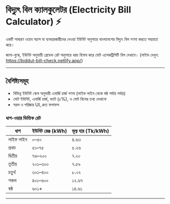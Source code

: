 # বিদ্যুৎ বিল ক্যালকুলেটর (Electricity Bill Calculator) ⚡

একটি সাধারণ ওয়েব অ্যাপ যা ব্যবহারকারীদের দেওয়া ইউনিট অনুসারে বাংলাদেশের বিদ্যুৎ বিল গণনা করতে সহায়তা করে।

জানা-বুঝে, ইউনিট অনুযায়ী গ্রেডেড রেট অনুসারে খরচ হিসাব করে মোট এলেকট্রিসিটি বিল দেখাবে। (লাইভ দেখুন: https://biddut-bill-check.netlify.app/)

---

##  বৈশিষ্ট্যসমূহ

- বিভিন্ন ইউনিট স্কেল অনুযায়ী এনার্জি চার্জ গণনা (লাইফ লাইন থেকে ষষ্ঠ পর্যায় পর্যন্ত)  
- মোট ইউনিট, এনার্জি চার্জ, ভ্যাট (৫%), ও মোট বিলের তথ্য দেখানো  
- সরল ও পরিষ্কার UI, দ্রুত ফলাফল

### ধাপ-ওয়ার ভিত্তিক রেট

| ধাপ        | ইউনিট রেঞ্জ (kWh) | মূল্য হার (Tk/kWh) |
|-------------|--------------------|--------------------|
| লাইফ লাইন     | ০–৫০             | ৪.৬৩               |
| প্রথম        | ৫১–৭৫            | ৫.২৬               |
| দ্বিতীয়      | ৭৬–২০০           | ৭.২০               |
| তৃতীয়       | ২০১–৩০০          | ৭.৫৯               |
| চতুর্থ       | ৩০১–৪০০          | ৮.০২               |
| পঞ্চম        | ৪০১–৬০০          | ১২.৬৭              |
| ষষ্ঠ         | ৬০১+             | ১৪.৬১              |

---
